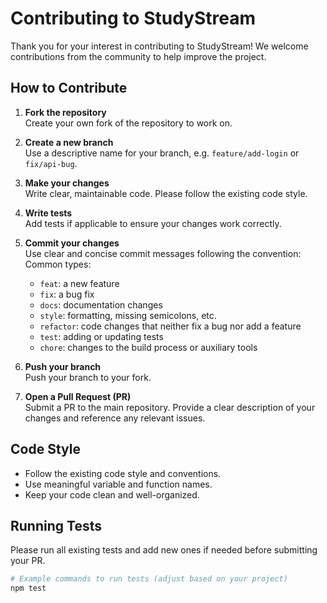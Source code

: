 # Contributing to StudyStream

Thank you for your interest in contributing to StudyStream! We welcome contributions from the community to help improve the project.

## How to Contribute

1. **Fork the repository**  
   Create your own fork of the repository to work on.

2. **Create a new branch**  
   Use a descriptive name for your branch, e.g. `feature/add-login` or `fix/api-bug`.

3. **Make your changes**  
   Write clear, maintainable code. Please follow the existing code style.

4. **Write tests**  
   Add tests if applicable to ensure your changes work correctly.

5. **Commit your changes**  
   Use clear and concise commit messages following the convention:  
   Common types:

   - `feat`: a new feature
   - `fix`: a bug fix
   - `docs`: documentation changes
   - `style`: formatting, missing semicolons, etc.
   - `refactor`: code changes that neither fix a bug nor add a feature
   - `test`: adding or updating tests
   - `chore`: changes to the build process or auxiliary tools

6. **Push your branch**  
   Push your branch to your fork.

7. **Open a Pull Request (PR)**  
   Submit a PR to the main repository. Provide a clear description of your changes and reference any relevant issues.

## Code Style

- Follow the existing code style and conventions.
- Use meaningful variable and function names.
- Keep your code clean and well-organized.

## Running Tests

Please run all existing tests and add new ones if needed before submitting your PR.

```bash
# Example commands to run tests (adjust based on your project)
npm test
```
